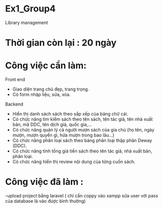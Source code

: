 # Ex1_Group4
Library management 

# Thời gian còn lại : 20 ngày

# Công việc cần làm:
Front end
- Giao diện trang chủ đẹp, trang trọng.
- Có form nhập liệu, sửa, xóa.

Backend
- Hiển thị danh sách sách theo sắp xếp của bảng chữ cái. 
- Có chức năng tìm kiếm sách theo tên sách, tên tác giả, tên nhà xuất bản, mã DDC, tên dịch giả, quốc gia,... 
- Có chức năng quản lý cả người mượn sách của gia chủ (họ tên, ngày mượn, mượn quyển gì, hứa mượn trong bao lâu...)
- Có chức năng phân loại sách theo bảng phân loại thập phân Deway (DDC). 
- Có chức năng tính tổng giá tiền sách theo tên tác giả, nhà xuất bản, phân loại. 
- Có chức năng hiển thị review nội dung của từng cuốn sách. 

# Công việc đã làm : 

-upload project bằng laravel ( chỉ cần coppy vào xampp sửa user với pass của database là vào được bình thường)
